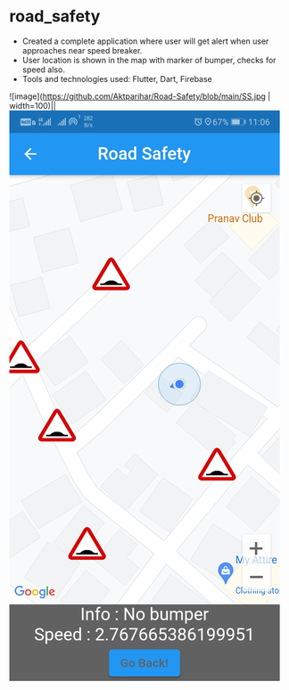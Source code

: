 # road_safety
- Created a complete application where user will get alert when user approaches near speed breaker.
- User location is shown in the map with marker of bumper, checks for speed also.
-	Tools and technologies used: Flutter, Dart, Firebase

![image](https://github.com/Aktparihar/Road-Safety/blob/main/SS.jpg | width=100)||![image](https://github.com/Aktparihar/Road-Safety/blob/main/SS1.jpg)

